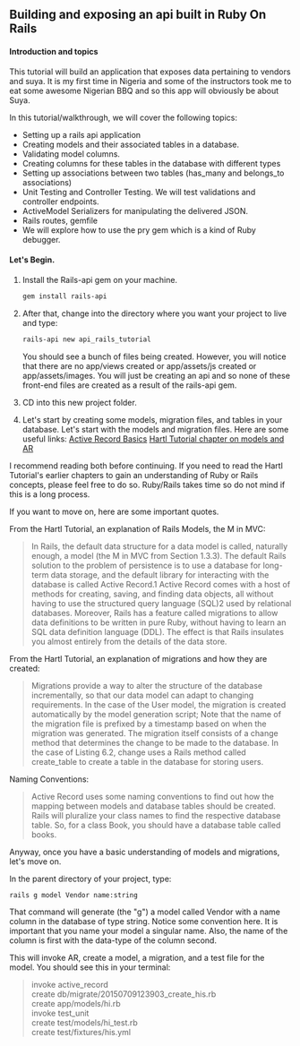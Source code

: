 ## Building and exposing an api built in Ruby On Rails

#### Introduction and topics
This tutorial will build an application that exposes data pertaining to vendors and suya.
It is my first time in Nigeria and some of the instructors took me to eat some awesome Nigerian BBQ and so
this app will obviously be about Suya.

In this tutorial/walkthrough, we will cover the following topics:  
* Setting up a rails api application  
* Creating models and their associated tables in a database.  
* Validating model columns.  
* Creating columns for these tables in the database with different types  
* Setting up associations between two tables (has_many and belongs_to associations)  
* Unit Testing and Controller Testing. We will test validations and controller endpoints.  
* ActiveModel Serializers for manipulating the delivered JSON.  
* Rails routes, gemfile  
* We will explore how to use the pry gem which is a kind of Ruby debugger.  


#### Let's Begin.

1. Install the Rails-api gem on your machine.
    ```Bash
    gem install rails-api
    ```

2. After that, change into the directory where you want your project to live and type:

    ```Bash
    rails-api new api_rails_tutorial
    ```

    You should see a bunch of files being created. However, you will notice that there are no app/views created or app/assets/js created or app/assets/images. You will just be creating an api and so none of these front-end files are created as a result of the rails-api gem.

3. CD into this new project folder.

4. Let's start by creating some models, migration files, and tables in your database.
Let's start with the models and migration files.
Here are some useful links:
[Active Record Basics](http://guides.rubyonrails.org/active_record_basics.html)
[Hartl Tutorial chapter on models and AR](https://www.railstutorial.org/book/modeling_users)

I recommend reading both before continuing. If you need to read the Hartl Tutorial's earlier chapters to gain an understanding
of Ruby or Rails concepts, please feel free to do so. Ruby/Rails takes time so do not mind if this is a long process.  

If you want to move on, here are some important quotes.  

From the Hartl Tutorial, an explanation of Rails Models, the M in MVC:
> In Rails, the default data structure for a data model is called, naturally enough, a model (the M in MVC from Section 1.3.3). The default Rails solution to the problem of persistence is to use a database for long-term data storage, and the default library for interacting with the database is called Active Record.1 Active Record comes with a host of methods for creating, saving, and finding data objects, all without having to use the structured query language (SQL)2 used by relational databases. Moreover, Rails has a feature called migrations to allow data definitions to be written in pure Ruby, without having to learn an SQL data definition language (DDL). The effect is that Rails insulates you almost entirely from the details of the data store.

From the Hartl Tutorial, an explanation of migrations and how they are created:
> Migrations provide a way to alter the structure of the database incrementally, so that our data model can adapt to changing requirements. In the case of the User model, the migration is created automatically by the model generation script;
> Note that the name of the migration file is prefixed by a timestamp based on when the migration was generated.
> The migration itself consists of a change method that determines the change to be made to the database. In the case of Listing 6.2, change uses a Rails method called create_table to create a table in the database for storing users.

Naming Conventions:
> Active Record uses some naming conventions to find out how the mapping between models and database tables should be created. Rails will pluralize your class names to find the respective database table. So, for a class Book, you should have a database table called books.


Anyway, once you have a basic understanding of models and migrations, let's move on.

In the parent directory of your project, type:
```Bash
rails g model Vendor name:string
```

That command will generate (the "g") a model called Vendor with a name column in the database of type string. Notice some convention here. It is important that you name your model a singular name. Also, the name of the column is first with the data-type of the column second.

This will invoke AR, create a model, a migration, and a test file for the model.
You should see this in your terminal:

> invoke  active_record  
      create    db/migrate/20150709123903_create_his.rb  
      create    app/models/hi.rb  
      invoke    test_unit  
      create      test/models/hi_test.rb  
      create      test/fixtures/his.yml  
